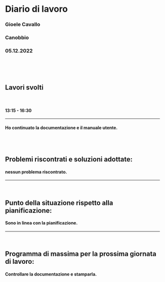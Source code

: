 # **Diario di lavoro**

### **Gioele Cavallo**
### Canobbio
### 05.12.2022
<br><br><br>


## **Lavori svolti**

<br>

#### 13:15 - 16:30
---
#### Ho continuato la documentazione e il manuale utente.

<br>
<br>

## **Problemi riscontrati e soluzioni adottate:**
#### nessun problema riscontrato.

---
<br>

## **Punto della situazione rispetto alla pianificazione:**
#### Sono in linea con la pianificazione.
---
<br>

## **Programma di massima per la prossima giornata di lavoro:**
#### Controllare la documentazione e stamparla.